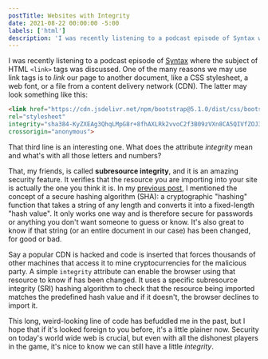 ```yaml
---
postTitle: Websites with Integrity
date: 2021-08-22 00:00:00 -5:00
labels: ['html']
description: 'I was recently listening to a podcast episode of Syntax where the subject of HTML <link> tags was discussed. One of the many reasons we may use link tags is to link our page to another document, like a CSS stylesheet, a web font, or a file from a content delivery network (CDN).'
---
```


I was recently listening to a podcast episode of [Syntax](https://syntax.fm/show/379/hasty-treat-the-weird-and-wonderful-less-than-link-greater-than-tag) where the subject of HTML `<link>` tags was discussed. One of the many reasons we may use link tags is to *link* our page to another document, like a CSS stylesheet, a web font, or a file from a content delivery network (CDN). The latter may look something like this:

```html
<link href="https://cdn.jsdelivr.net/npm/bootstrap@5.1.0/dist/css/bootstrap.min.css"
rel="stylesheet"
integrity="sha384-KyZXEAg3QhqLMpG8r+8fhAXLRk2vvoC2f3B09zVXn8CA5QIVfZOJ3BCsw2P0p/We"
crossorigin="anonymous">
```

That third line is an interesting one. What does the attribute *integrity* mean and what's with all those letters and numbers?

That, my friends, is called **subresource integrity**, and it is an amazing security feature. It verifies that the resource you are importing into your site is actually the one you think it is. In my [previous post](https://andrewbruner.dev/building-a-simple-javascript-blockchain), I mentioned the concept of a secure hashing algorithm (SHA): a cryptographic "hashing" function that takes a string of any length and converts it into a fixed-length "hash value". It only works one way and is therefore secure for passwords or anything you don't want someone to guess or know. It's also great to know if that string (or an entire document in our case) has been changed, for good or bad.

Say a popular CDN is hacked and code is inserted that forces thousands of other machines that access it to mine cryptocurrencies for the malicious party. A simple `integrity` attribute can enable the browser using that resource to know if has been changed. It uses a specific subresource integrity (SRI) hashing algorithm to check that the resource being imported matches the predefined hash value and if it doesn't, the browser declines to import it.

This long, weird-looking line of code has befuddled me in the past, but I hope that if it's looked foreign to you before, it's a little plainer now. Security on today's world wide web is crucial, but even with all the dishonest players in the game, it's nice to know we can still have a little *integrity*.
